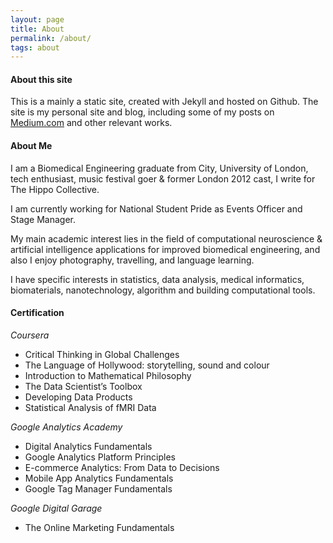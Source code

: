 ```yaml
---
layout: page
title: About
permalink: /about/
tags: about
---
```



#### About this site

This is a mainly a static site, created with Jekyll and hosted on Github. The site is my personal site and blog, including some of my posts on [Medium.com](https://medium.com/@taylorhxu) and other relevant works.

#### About Me

I am a Biomedical Engineering graduate from City, University of London, tech enthusiast, music festival goer & former London 2012 cast, I write for The Hippo Collective.

I am currently working for National Student Pride as Events Officer and Stage Manager.

My main academic interest lies in the field of computational neuroscience & artificial intelligence applications for improved biomedical engineering, and also I enjoy photography, travelling, and language learning.

I have specific interests in statistics, data analysis, medical informatics, biomaterials, nanotechnology, algorithm and building computational tools.

#### Certification

*Coursera*

- Critical Thinking in Global Challenges 
- The Language of Hollywood: storytelling, sound and colour
- Introduction to Mathematical Philosophy
- The Data Scientist’s Toolbox
- Developing Data Products
- Statistical Analysis of fMRI Data

*Google Analytics Academy*

- Digital Analytics Fundamentals
- Google Analytics Platform Principles
- E-commerce Analytics: From Data to Decisions
- Mobile App Analytics Fundamentals
- Google Tag Manager Fundamentals

*Google Digital Garage*

- The Online Marketing Fundamentals
